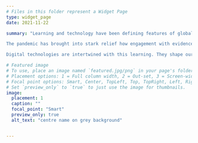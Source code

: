 ```yaml
---
# Files in this folder represent a Widget Page
type: widget_page
date: 2021-11-22

summary: "Learning and technology have been defining features of global pandemic responses. <br><br>

The pandemic has brought into stark relief how engagement with evidence and science, digital and social media, and public health systems intersect, to shape views and behaviours. We’ve witnessed the central role of education and learning in terms of understanding gaps in knowledge, and how to support citizens to learn effectively, to navigate trust, truth, and knowing. <br><br>

Digital technologies are intertwined with this learning. They shape our education needs, how we navigate trust on social media, understand complex data, and engage with critical and creative thinking when learning and work are conducted from home. They also offer opportunities, for understanding these learning needs, sharing knowledge, building trust in communities, and technology enhanced teaching to engage with new complex information and data. That is, who we trust and how we think about knowledge are bound up with learning and intertwined with the tools we use."

# Featured image
# To use, place an image named `featured.jpg/png` in your page's folder.
# Placement options: 1 = Full column width, 2 = Out-set, 3 = Screen-width
# Focal point options: Smart, Center, TopLeft, Top, TopRight, Left, Right, BottomLeft, Bottom, BottomRight
# Set `preview_only` to `true` to just use the image for thumbnails.
image:
  placement: 1
  caption: ""
  focal_point: "Smart"
  preview_only: true
  alt_text: "centre name on grey background"


---
```

